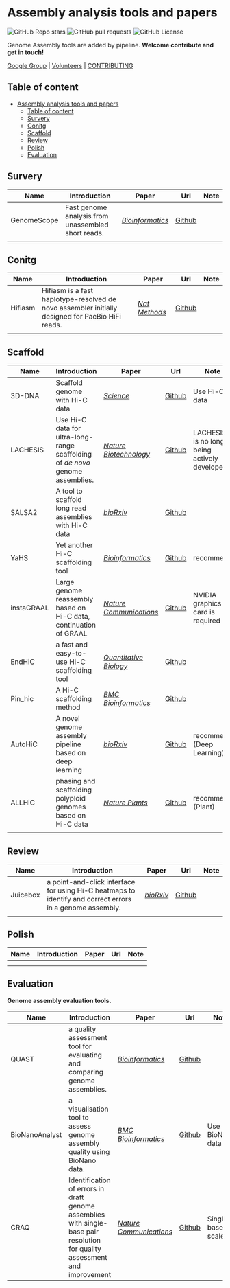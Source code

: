 # Assembly analysis tools and papers

![GitHub Repo stars](https://img.shields.io/github/stars/Jwindler/Assembly_tools) ![GitHub pull requests](https://img.shields.io/github/issues-pr/Jwindler/Assembly_tools) ![GitHub License](https://img.shields.io/github/license/Jwindler/Assembly_tools)

Genome Assembly tools are added by pipeline. **Welcome contribute and get in touch!**

[Google Group](https://groups.google.com/g/assembly-tools) | [Volunteers](https://github.com/Jwindler/Assembly_tools/blob/main/Volunteers.md)  | [CONTRIBUTING](https://github.com/Jwindler/Assembly_tools/blob/main/CONTRIBUTING.md)



## Table of content

- [Assembly analysis tools and papers](#assembly-analysis-tools-and-papers)
  - [Table of content](#table-of-content)
  - [Survery](#survery)
  - [Conitg](#conitg)
  - [Scaffold](#scaffold)
  - [Review](#review)
  - [Polish](#polish)
  - [Evaluation](#evaluation)





## Survery



| Name        | Introduction                                       | Paper                                                             | Url                                                | Note |
| ----------- | -------------------------------------------------- | ----------------------------------------------------------------- | -------------------------------------------------- | ---- |
| GenomeScope | Fast genome analysis from unassembled short reads. | [*Bioinformatics*](https://doi.org/10.1093/bioinformatics/btx153) | [Github](https://github.com/schatzlab/genomescope) |      |
|             |                                                    |                                                                   |                                                    |      |





## Conitg



| Name    | Introduction                                                                                     | Paper                                                       | Url                                            | Note |
| ------- | ------------------------------------------------------------------------------------------------ | ----------------------------------------------------------- | ---------------------------------------------- | ---- |
| Hifiasm | Hifiasm is a fast haplotype-resolved de novo assembler initially designed for PacBio HiFi reads. | [*Nat Methods*](https://doi.org/10.1038/s41592-020-01056-5) | [Github](https://github.com/chhylp123/hifiasm) |      |
|         |                                                                                                  |                                                             |                                                |      |





## Scaffold



| Name       | Introduction                                                 | Paper                                                        | Url                                               | Note                                            |
| ---------- | ------------------------------------------------------------ | ------------------------------------------------------------ | ------------------------------------------------- | ----------------------------------------------- |
| 3D-DNA     | Scaffold genome with Hi-C data                               | [*Science*](https://www.science.org/doi/10.1126/science.aal3327) | [Github](https://github.com/aidenlab/3d-dna)      | Use Hi-C data                                   |
| LACHESIS   | Use Hi-C data for ultra-long-range scaffolding of *de novo* genome assemblies. | [*Nature Biotechnology*](https://www.nature.com/articles/nbt.2727) | [Github](https://github.com/shendurelab/LACHESIS) | LACHESIS is no longer being actively developed. |
| SALSA2     | A tool to scaffold long read assemblies with Hi-C data       | [*bioRxiv*](https://www.biorxiv.org/content/10.1101/261149v1) | [Github](https://github.com/marbl/SALSA)          |                                                 |
| YaHS       | Yet another Hi-C scaffolding tool                            | [*Bioinformatics*](https://doi.org/10.1093/bioinformatics/btac808) | [Github](https://github.com/c-zhou/yahs)          | recommend                                       |
| instaGRAAL | Large genome reassembly based on Hi-C data, continuation of GRAAL | [*Nature Communications*](https://www.nature.com/articles/ncomms6695) | [Github](https://github.com/koszullab/instaGRAAL) | NVIDIA graphics card is required                |
| EndHiC     | a fast and easy-to-use Hi-C scaffolding tool                 | [*Quantitative Biology*](https://doi.org/10.48550/arXiv.2111.15411) | [Github](https://github.com/fanagislab/EndHiC)    |                                                 |
| Pin_hic    | A Hi-C scaffolding method                                    | [*BMC Bioinformatics*](https://bmcbioinformatics.biomedcentral.com/articles/10.1186/s12859-021-04453-5) | [Github](https://github.com/dfguan/pin_hic)       |                                                 |
| AutoHiC    | A novel genome assembly pipeline based on deep learning      | [*bioRxiv*](https://doi.org/10.1101/2023.08.27.555031)       | [Github](https://github.com/Jwindler/AutoHiC)     | recommend (Deep Learning)                       |
| ALLHiC     | phasing and scaffolding polyploid genomes based on Hi-C data | [*Nature Plants*](https://www.nature.com/articles/s41477-019-0487-8) | [Github](https://github.com/tangerzhang/ALLHiC)   | recommend (Plant)                               |
|            |                                                              |                                                              |                                                   |                                                 |



## Review



| Name     | Introduction                                                                                             | Paper                                                         | Url                                            | Note |
| -------- | -------------------------------------------------------------------------------------------------------- | ------------------------------------------------------------- | ---------------------------------------------- | ---- |
| Juicebox | a point-and-click interface for using Hi-C heatmaps to identify and correct errors in a genome assembly. | [*bioRxiv*](https://www.biorxiv.org/content/10.1101/254797v1) | [Github](https://github.com/aidenlab/Juicebox) |      |
|          |                                                                                                          |                                                               |                                                |      |



## Polish



| Name | Introduction | Paper | Url | Note |
| ---- | ------------ | ----- | --- | ---- |
|      |              |       |     |      |
|      |              |       |     |      |



## Evaluation

**Genome assembly evaluation tools.**

| Name           | Introduction                                                                                                                | Paper                                                                         | Url                                                               | Note              |
| -------------- | --------------------------------------------------------------------------------------------------------------------------- | ----------------------------------------------------------------------------- | ----------------------------------------------------------------- | ----------------- |
| QUAST          | a quality assessment tool for evaluating and comparing genome assemblies.                                                   | [*Bioinformatics*](https://doi.org/10.1093/bioinformatics/btt086)             | [Github](https://github.com/ablab/quast)                          |                   |
| BioNanoAnalyst | a visualisation tool to assess genome assembly quality using BioNano data.                                                  | [*BMC Bioinformatics*](https://bmcbioinformatics.biomedcentral.com/)          | [Github](https://github.com/AppliedBioinformatics/BioNanoAnalyst) | Use BioNano  data |
| CRAQ           | Identification of errors in draft genome assemblies with single-base pair resolution for quality assessment and improvement | [*Nature Communications*](https://www.nature.com/articles/s41467-023-42336-w) | [Github](https://github.com/JiaoLaboratory/CRAQ)                  | Single base scale |









